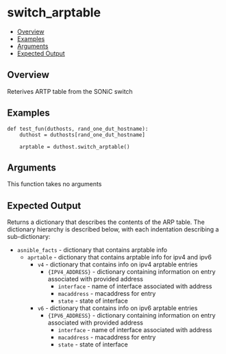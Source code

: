 # switch_arptable

- [Overview](#overview)
- [Examples](#examples)
- [Arguments](#arguments)
- [Expected Output](#expected-output)

## Overview
Reterives ARTP table from the SONiC switch

## Examples
```
def test_fun(duthosts, rand_one_dut_hostname):
    duthost = duthosts[rand_one_dut_hostname]

    arptable = duthost.switch_arptable()
```

## Arguments
This function takes no arguments

## Expected Output
Returns a dictionary that describes the contents of the ARP table. The dictionary hierarchy is described below, with each indentation describing a sub-dictionary:

- `asnible_facts` - dictionary that contains arptable info
    - `aprtable` - dictionary that contains arptable info for ipv4 and ipv6
        - `v4` - dictionary that contains info on ipv4 arptable entries
            - `{IPV4_ADDRESS}` - dictionary containing information on entry associated with provided address
                - `interface` - name of interface associated with address
                - `macaddress` - macaddress for entry
                - `state` - state of interface
        - `v6` - dictionary that contains info on ipv6 arptable entries
            - `{IPV6_ADDRESS}` - dictionary containing information on entry associated with provided address
                - `interface` - name of interface associated with address
                - `macaddress` - macaddress for entry
                - `state` - state of interface